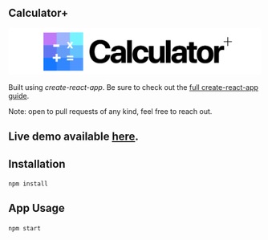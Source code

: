 Calculator+
---
<img src="Logotype primary.png" />

Built using *create-react-app*. Be sure to check out the [full create-react-app guide](https://github.com/facebookincubator/create-react-app/blob/master/packages/react-scripts/template/README.md). 

Note: open to pull requests of any kind, feel free to reach out.


Live demo available [here](https://c-plus.netlify.com/).
---

Installation
---
`npm install`


App Usage
---
`npm start`
